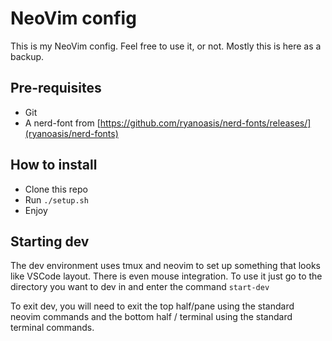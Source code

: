 # NeoVim config

This is my NeoVim config. Feel free to use it, or not. Mostly this is here as a backup.

## Pre-requisites

* Git
* A nerd-font from [https://github.com/ryanoasis/nerd-fonts/releases/](ryanoasis/nerd-fonts)

## How to install

* Clone this repo
* Run `./setup.sh`
* Enjoy

## Starting dev

The dev environment uses tmux and neovim to set up something that looks like
VSCode layout. There is even mouse integration. To use it just go to the directory
you want to dev in and enter the command `start-dev`

To exit dev, you will need to exit the top half/pane using the standard neovim commands
and the bottom half / terminal using the standard terminal commands.
